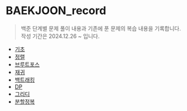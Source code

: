 # BAEKJOON_record
>백준 단계별 문제 풀이 내용과 기존에 푼 문제의 복습 내용을 기록합니다.   
>작성 기간은 2024.12.26 ~ 입니다.

- [기초](https://github.com/dbalsk/BAEKJOON_record/blob/main/%EA%B8%B0%EC%B4%88.md)
- [정렬]()
- [브루트포스](https://github.com/dbalsk/BAEKJOON_record/blob/main/%EB%B8%8C%EB%A3%A8%ED%8A%B8%ED%8F%AC%EC%8A%A4.md)
- [재귀]()   
- [백트래킹]()
- [DP]()
- [그리디]()
- [분할정복]()
